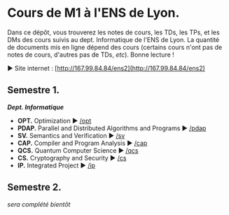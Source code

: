 # Cours de M1 à l'ENS de Lyon.

Dans ce dépôt, vous trouverez les notes de cours, les TDs, les TPs, et les DMs des cours suivis au dept. Informatique de l'ENS de Lyon.
La quantité de documents mis en ligne dépend des cours (certains cours n'ont pas de notes de cours, d'autres pas de TDs, _etc_).
Bonne lecture !

▶ Site internet : [http://167.99.84.84/ens2](http://167.99.84.84/ens2)

## Semestre 1.

**_Dept. Informatique_**

- **OPT.** Optimization ▶ [/opt](/opt/)
- **PDAP.** Parallel and Distributed Algorithms and Programs ▶ [/pdap](/pdap/)
- **SV.** Semantics and Verification ▶ [/sv](/sv/)
- **CAP.** Compiler and Program Analysis ▶ [/cap](/cap/)
- **QCS.** Quantum Computer Science ▶ [/qcs](/qcs/)
- **CS.** Cryptography and Security ▶ [/cs](/cs/)
- **IP.** Integrated Project ▶ [/ip](/ip/)

## Semestre 2.

*sera complété bientôt*
